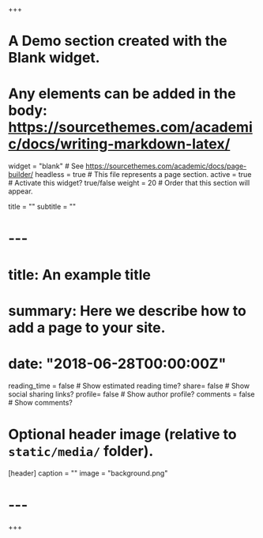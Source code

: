 +++
# A Demo section created with the Blank widget.
# Any elements can be added in the body: https://sourcethemes.com/academic/docs/writing-markdown-latex/

widget = "blank"  # See https://sourcethemes.com/academic/docs/page-builder/
headless = true  # This file represents a page section.
active = true  # Activate this widget? true/false
weight = 20  # Order that this section will appear.

title = ""
subtitle = ""

# ---
# title: An example title
# summary: Here we describe how to add a page to your site.
# date: "2018-06-28T00:00:00Z"

reading_time = false  # Show estimated reading time?
share=  false  # Show social sharing links?
profile=  false  # Show author profile?
comments = false  # Show comments?

# Optional header image (relative to `static/media/` folder).
[header]
caption = ""
  image = "background.png"
# ---

+++
